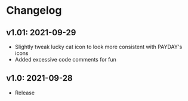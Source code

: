# Changelog

## v1.01: 2021-09-29
* Slightly tweak lucky cat icon to look more consistent with PAYDAY's icons
* Added excessive code comments for fun

## v1.0: 2021-09-28
* Release
